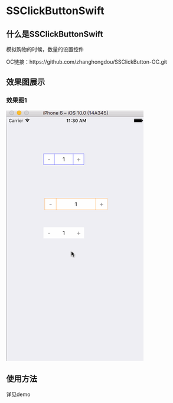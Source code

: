 # SSClickButtonSwift

<html>
<body>
<h2>什么是SSClickButtonSwift</h2>
<p>模拟购物的时候，数量的设置控件</p>
<p>OC链接：https://github.com/zhanghongdou/SSClickButton-OC.git</p>
<h2>效果图展示</h2>

<h3>效果图1</h3>
<p><img src="Picture/SSClickButton.gif"/></p>


<h2>使用方法</h2>
<p>详见demo</p>
</body>

</html>